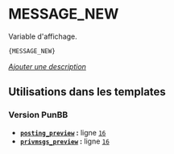 # MESSAGE_NEW


Variable d'affichage.

```html
{MESSAGE_NEW}
```

[*Ajouter une description*](https://fa-tvars.appspot.com/var/MESSAGE_NEW)

## Utilisations dans les templates

### Version PunBB
* __[`posting_preview`](../tpl/var/punbb/posting_preview.md#readme) :__ ligne [`16`](../tpl/src/punbb/posting_preview.tpl#L16)
* __[`privmsgs_preview`](../tpl/var/punbb/privmsgs_preview.md#readme) :__ ligne [`16`](../tpl/src/punbb/privmsgs_preview.tpl#L16)